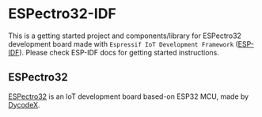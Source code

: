 ESPectro32-IDF
==============

This is a getting started project and components/library for ESPectro32 development board made with `Espressif IoT Development Framework` ([ESP-IDF](https://github.com/espressif/esp-idf)). 
Please check ESP-IDF docs for getting started instructions.

## ESPectro32

[ESPectro32](https://shop.makestro.com/product/espectro32/) is an IoT development board based-on ESP32 MCU, made by [DycodeX](https://dycodex.com).

